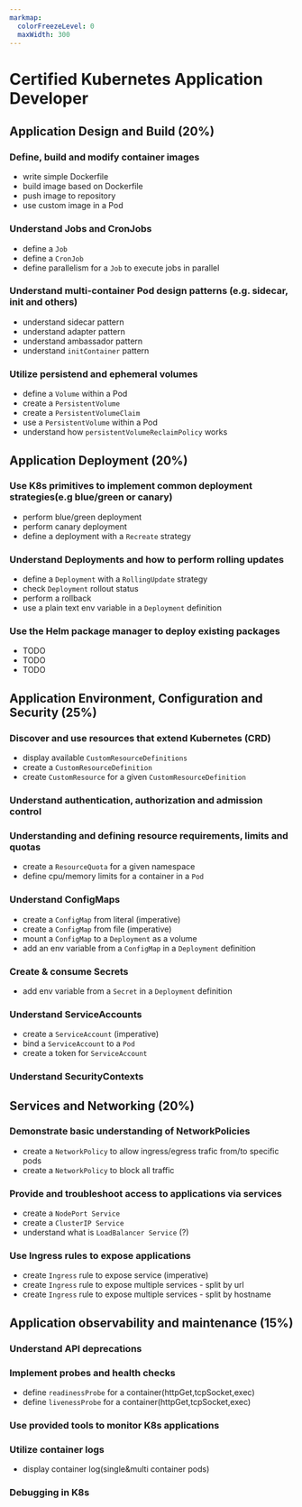 ```yaml
---
markmap:
  colorFreezeLevel: 0
  maxWidth: 300
---
```


# Certified Kubernetes Application Developer

## Application Design and Build (20%)
### Define, build and modify container images
- write simple Dockerfile
- build image based on Dockerfile
- push image to repository
- use custom image in a Pod
### Understand Jobs and CronJobs
- define a `Job`
- define a `CronJob`
- define parallelism for a `Job` to execute jobs in parallel
### Understand multi-container Pod design patterns (e.g. sidecar, init and others)
- understand sidecar pattern
- understand adapter pattern
- understand ambassador pattern
- understand `initContainer` pattern
### Utilize persistend and ephemeral volumes
- define a `Volume` within a Pod
- create a `PersistentVolume`
- create a `PersistentVolumeClaim`
- use a `PersistentVolume` within a Pod
- understand how `persistentVolumeReclaimPolicy` works
## Application Deployment (20%)
### Use K8s primitives to implement common deployment strategies(e.g blue/green or canary)
- perform blue/green deployment
- perform canary deployment
- define a deployment with a `Recreate` strategy
### Understand Deployments and how to perform rolling updates
- define a `Deployment` with a `RollingUpdate` strategy
- check `Deployment` rollout status
- perform a rollback
- use a plain text env variable in a `Deployment` definition
### Use the Helm package manager to deploy existing packages
- TODO
- TODO
- TODO
## Application Environment, Configuration and Security (25%)
### Discover and use resources that extend Kubernetes (CRD)
- display available `CustomResourceDefinitions`
- create a `CustomResourceDefinition`
- create `CustomResource` for a given `CustomResourceDefinition`
### Understand authentication, authorization and admission control
### Understanding and defining resource requirements, limits and quotas
- create a `ResourceQuota` for a given namespace
- define cpu/memory limits for a container in a `Pod`
### Understand ConfigMaps
- create a `ConfigMap` from literal (imperative)
- create a `ConfigMap` from file (imperative)
- mount a `ConfigMap` to a `Deployment` as a volume
- add an env variable from a `ConfigMap` in a `Deployment` definition
### Create & consume Secrets
- add env variable from a `Secret` in a `Deployment` definition

### Understand ServiceAccounts
- create a `ServiceAccount` (imperative)
- bind a `ServiceAccount` to a `Pod`
- create a token for `ServiceAccount`

### Understand SecurityContexts

## Services and Networking (20%)
### Demonstrate basic understanding of NetworkPolicies
- create a `NetworkPolicy` to allow ingress/egress trafic from/to specific pods
- create a `NetworkPolicy` to block all traffic
### Provide and troubleshoot access to applications via services
- create a `NodePort Service`
- create a `ClusterIP Service`
- understand what is `LoadBalancer Service` (?)
### Use Ingress rules to expose applications
- create `Ingress` rule to expose service (imperative)
- create `Ingress` rule to expose multiple services - split by url
- create `Ingress` rule to expose multiple services - split by hostname

## Application observability and maintenance (15%)
### Understand API deprecations
### Implement probes and health checks
- define `readinessProbe` for a container(httpGet,tcpSocket,exec)
- define `livenessProbe` for a container(httpGet,tcpSocket,exec)
### Use provided tools to monitor K8s applications
### Utilize container logs
- display container log(single&multi container pods)
### Debugging in K8s

